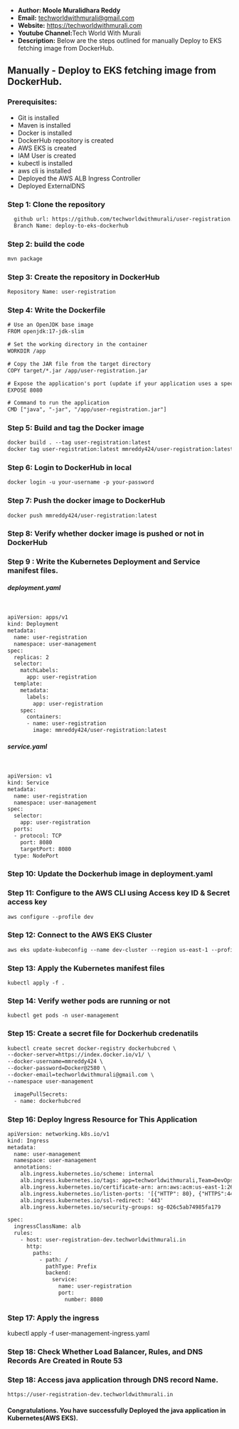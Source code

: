 + <b>Author: Moole Muralidhara Reddy</b></br>
+ <b>Email:</b> techworldwithmurali@gmail.com</br>
+ <b>Website:</b> https://techworldwithmurali.com </br>
+ <b>Youtube Channel:</b>Tech World With Murali</br>
+ <b>Description:</b> Below are the steps outlined for manually Deploy to EKS fetching image from DockerHub.</br>

## Manually - Deploy to EKS fetching image from DockerHub.

### Prerequisites:
+ Git is installed
+ Maven is installed
+ Docker is installed
+ DockerHub repository is created
+ AWS EKS is created
+ IAM User is created
+ kubectl is installed
+ aws cli is installed
+ Deployed the AWS ALB Ingress Controller
+ Deployed ExternalDNS


### Step 1: Clone the repository
  
```xml
  github url: https://github.com/techworldwithmurali/user-registration.git
  Branch Name: deploy-to-eks-dockerhub
```
### Step 2: build the code
```xml
mvn package
```
### Step 3: Create the repository in DockerHub
```xml
Repository Name: user-registration
```
### Step 4: Write the Dockerfile
```xml
# Use an OpenJDK base image
FROM openjdk:17-jdk-slim

# Set the working directory in the container
WORKDIR /app

# Copy the JAR file from the target directory
COPY target/*.jar /app/user-registration.jar

# Expose the application's port (update if your application uses a specific port)
EXPOSE 8080

# Command to run the application
CMD ["java", "-jar", "/app/user-registration.jar"]

```
### Step 5: Build and tag the Docker image
```xml
docker build . --tag user-registration:latest
docker tag user-registration:latest mmreddy424/user-registration:latest
```
### Step 6: Login to DockerHub in local
```xml
docker login -u your-username -p your-password
```
### Step 7: Push the docker image to DockerHub
```xml
docker push mmreddy424/user-registration:latest
```
### Step 8: Verify whether docker image is pushed or not in DockerHub

### Step 9 : Write the Kubernetes Deployment and Service manifest files.
##### deployment.yaml
```xml


apiVersion: apps/v1
kind: Deployment
metadata:
  name: user-registration
  namespace: user-management
spec:
  replicas: 2
  selector:
    matchLabels:
      app: user-registration
  template:
    metadata:
      labels:
        app: user-registration
    spec:
      containers:
      - name: user-registration
        image: mmreddy424/user-registration:latest
```
##### service.yaml
```xml


apiVersion: v1
kind: Service
metadata:
  name: user-registration
  namespace: user-management
spec:
  selector:
    app: user-registration
  ports:
  - protocol: TCP
    port: 8080
    targetPort: 8080
  type: NodePort
```
### Step 10: Update the Dockerhub image in deployment.yaml
### Step 11: Configure  to the AWS CLI using Access key ID & Secret access key
```xml
aws configure --profile dev
```
### Step 12: Connect to the AWS EKS Cluster
```xml
aws eks update-kubeconfig --name dev-cluster --region us-east-1 --profile dev
````
### Step 13: Apply the Kubernetes manifest files
```
kubectl apply -f .
```
### Step 14: Verify wether pods are running or not
```
kubectl get pods -n user-management
```
### Step 15: Create a secret file for Dockerhub credenatils
```xml
kubectl create secret docker-registry dockerhubcred \
--docker-server=https://index.docker.io/v1/ \
--docker-username=mmreddy424 \
--docker-password=Docker@2580 \
--docker-email=techworldwithmurali@gmail.com \
--namespace user-management
```
```xml
  imagePullSecrets:
  - name: dockerhubcred

```
### Step 16: Deploy Ingress Resource for This Application
```xml
apiVersion: networking.k8s.io/v1
kind: Ingress
metadata:
  name: user-management
  namespace: user-management
  annotations:
    alb.ingress.kubernetes.io/scheme: internal
    alb.ingress.kubernetes.io/tags: app=techworldwithmurali,Team=DevOps
    alb.ingress.kubernetes.io/certificate-arn: arn:aws:acm:us-east-1:266735810449:certificate/8a7cbcb1-774c-463f-ab3e-476437028686
    alb.ingress.kubernetes.io/listen-ports: '[{"HTTP": 80}, {"HTTPS":443}]'
    alb.ingress.kubernetes.io/ssl-redirect: '443'
    alb.ingress.kubernetes.io/security-groups: sg-026c5ab74985fa179

spec:
  ingressClassName: alb
  rules:
    - host: user-registration-dev.techworldwithmurali.in
      http:
        paths:
          - path: /
            pathType: Prefix
            backend:
              service:
                name: user-registration
                port:
                  number: 8080
```
### Step 17: Apply the ingress

kubectl apply -f user-management-ingress.yaml

### Step 18: Check Whether Load Balancer, Rules, and DNS Records Are Created in Route 53

### Step 18: Access java application through DNS record Name.
```
https://user-registration-dev.techworldwithmurali.in
```


#### Congratulations. You have successfully Deployed the java application in Kubernetes(AWS EKS).
